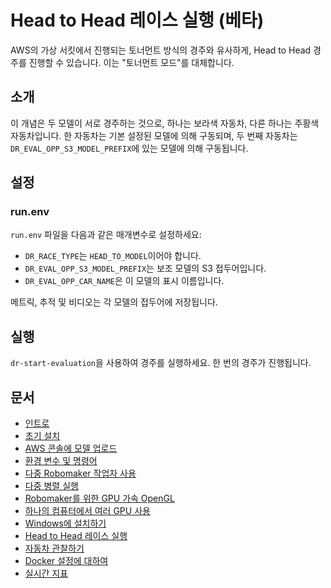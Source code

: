 # Head to Head 레이스 실행 (베타)

AWS의 가상 서킷에서 진행되는 토너먼트 방식의 경주와 유사하게, Head to Head 경주를 진행할 수 있습니다. 이는 "토너먼트 모드"를 대체합니다.

## 소개

이 개념은 두 모델이 서로 경주하는 것으로, 하나는 보라색 자동차, 다른 하나는 주황색 자동차입니다. 한 자동차는 기본 설정된 모델에 의해 구동되며, 두 번째 자동차는 `DR_EVAL_OPP_S3_MODEL_PREFIX`에 있는 모델에 의해 구동됩니다.

## 설정

### run.env

`run.env` 파일을 다음과 같은 매개변수로 설정하세요:
* `DR_RACE_TYPE`는 `HEAD_TO_MODEL`이어야 합니다.
* `DR_EVAL_OPP_S3_MODEL_PREFIX`는 보조 모델의 S3 접두어입니다.
* `DR_EVAL_OPP_CAR_NAME`은 이 모델의 표시 이름입니다.

메트릭, 추적 및 비디오는 각 모델의 접두어에 저장됩니다.

## 실행

`dr-start-evaluation`을 사용하여 경주를 실행하세요. 한 번의 경주가 진행됩니다.

## 문서

* [인트로](index.md)
* [초기 설치](installation.md)
* [AWS 콘솔에 모델 업로드](upload.md)
* [환경 변수 및 명령어](reference.md)
* [다중 Robomaker 작업자 사용](multi_worker.md)
* [다중 병렬 실행](multi_run.md)
* [Robomaker를 위한 GPU 가속 OpenGL](opengl.md)
* [하나의 컴퓨터에서 여러 GPU 사용](multi_gpu.md)
* [Windows에 설치하기](windows.md)
* [Head to Head 레이스 실행](head-to-head.md)
* [자동차 관찰하기](video.md)
* [Docker 설정에 대하여](docker.md)
* [실시간 지표](metrics.md)